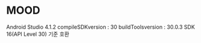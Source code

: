 # MOOD

Android Studio 4.1.2
compileSDKversion : 30
buildToolsversion : 30.0.3
SDK 16(API Level 30) 기준 호환

